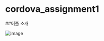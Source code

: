 # cordova_assignment1


##어플 소개


![image](https://user-images.githubusercontent.com/107412414/228899782-8cc57c3c-399c-41a4-bc84-0b6d55bb7ed9.png)
